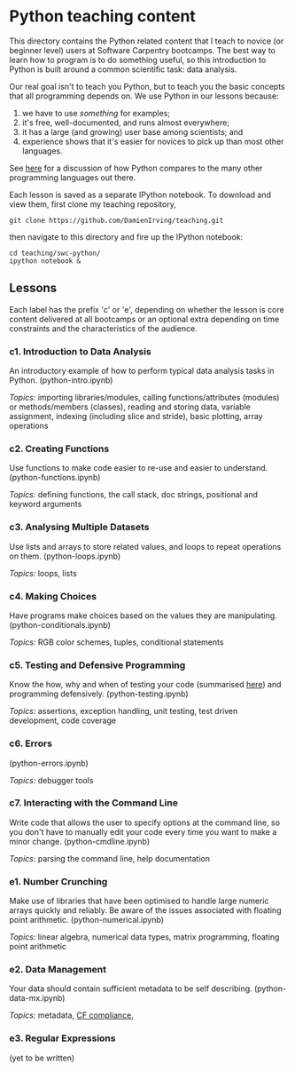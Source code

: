 Python teaching content
=======================

This directory contains the Python related content that I teach to novice (or beginner 
level) users at Software Carpentry bootcamps. The best way to learn how to program is to 
do something useful, so this introduction to Python is built around a common scientific 
task: data analysis.

Our real goal isn't to teach you Python, but to teach you the basic concepts that all 
programming depends on. We use Python in our lessons because:

1.  we have to use *something* for examples;
2.  it's free, well-documented, and runs almost everywhere;
3.  it has a large (and growing) user base among scientists; and
4.  experience shows that it's easier for novices to pick up than most other languages.

See [here](http://drclimate.wordpress.com/2013/06/11/picking-the-right-programming-language/) for a discussion
of how Python compares to the many other programming languages out there.

Each lesson is saved as a separate IPython notebook. To download and view them,
first clone my teaching repository,

    git clone https://github.com/DamienIrving/teaching.git

then navigate to this directory and fire up the IPython notebook:

    cd teaching/swc-python/
    ipython notebook &


Lessons
-------

Each label has the prefix 'c' or 'e', depending on whether the lesson is core content delivered at all
bootcamps or an optional extra depending on time constraints and the characteristics of the audience.

### c1. Introduction to Data Analysis

An introductory example of how to perform typical data analysis tasks in Python. (python-intro.ipynb)

*Topics:* importing libraries/modules, calling functions/attributes (modules) or 
methods/members (classes), reading and storing data, variable assignment, indexing 
(including slice and stride), basic plotting, array operations
  
  
### c2. Creating Functions

Use functions to make code easier to re-use and easier to understand. (python-functions.ipynb) 

*Topics:* defining functions, the call stack, doc strings, positional and keyword arguments 
  

### c3. Analysing Multiple Datasets

Use lists and arrays to store related values, and loops to repeat operations on them. (python-loops.ipynb)

*Topics:* loops, lists
  

### c4. Making Choices 

Have programs make choices based on the values they are manipulating. (python-conditionals.ipynb) 

*Topics:* RGB color schemes, tuples, conditional statements
  

### c5. Testing and Defensive Programming

Know the how, why and when of testing your code (summarised 
[here](http://drclimate.wordpress.com/2013/10/10/testing-your-code/)) and programming defensively. 
(python-testing.ipynb)

*Topics:* assertions, exception handling, unit testing, test driven development, code coverage
  

### c6. Errors

(python-errors.ipynb)

*Topics:* debugger tools  
  

### c7. Interacting with the Command Line

Write code that allows the user to specify options at the command line, so you don't have 
to manually edit your code every time you want to make a minor change. (python-cmdline.ipynb)

*Topics:* parsing the command line, help documentation
  

### e1. Number Crunching 

Make use of libraries that have been optimised to handle large numeric arrays quickly and reliably.
Be aware of the issues associated with floating point arithmetic. (python-numerical.ipynb)

*Topics:* linear algebra, numerical data types, matrix programming, floating point arithmetic


### e2. Data Management

Your data should contain sufficient metadata to be self describing. (python-data-mx.ipynb)

*Topics:* metadata, [CF compliance](http://drclimate.wordpress.com/2013/02/25/are-you-cf-compliant/),  


### e3. Regular Expressions

(yet to be written)
